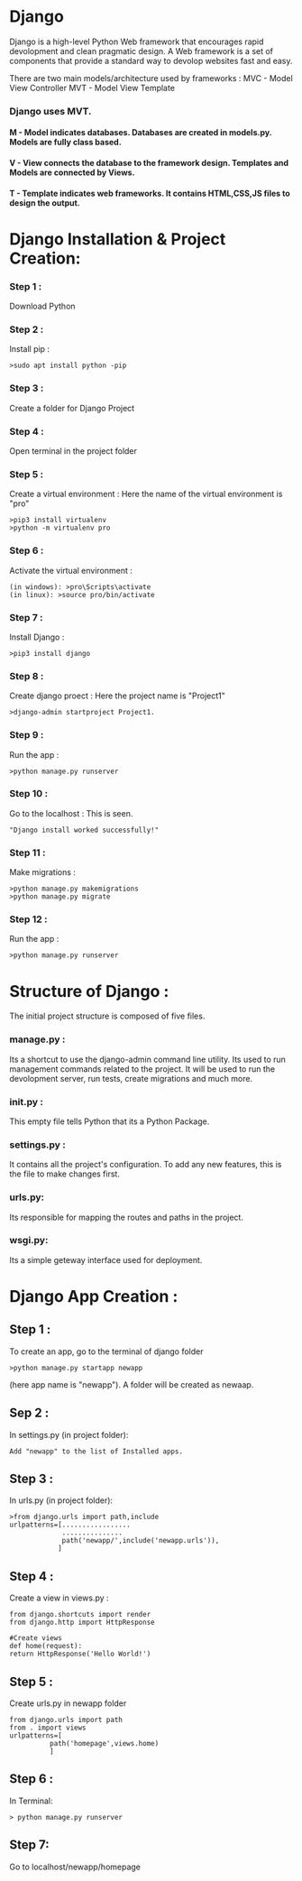 # Django

Django is a high-level Python Web framework that encourages rapid devolopment and clean pragmatic design. A Web framework is a set of components that provide a standard way to devolop websites fast and easy.

There are two main models/architecture used by frameworks :
MVC - Model View Controller
MVT - Model View Template

### Django uses MVT.
#### M - Model indicates databases. Databases are created in models.py. Models are fully class based.
#### V - View connects the database to the framework design. Templates and Models are connected by Views. 
#### T - Template indicates web frameworks. It contains HTML,CSS,JS files to design the output.


# Django Installation & Project Creation:

### Step 1 : 

Download Python

### Step 2 :

Install pip :

```
>sudo apt install python -pip
```

### Step 3 :

Create a folder for Django Project

### Step 4 :

Open terminal in the project folder

### Step 5 :

Create a virtual environment :
Here the name of the virtual environment is "pro"

```
>pip3 install virtualenv
>python -m virtualenv pro
```

### Step 6 :

Activate the virtual environment :

```
(in windows): >pro\Scripts\activate
(in linux): >source pro/bin/activate
```

### Step 7 :

Install Django :

```
>pip3 install django
```

### Step 8 :

Create django proect :
Here the project name is "Project1"

```
>django-admin startproject Project1.
```

### Step 9 :

Run the app :

```
>python manage.py runserver
```

### Step 10 :

Go to the localhost : 
This is seen.

```
"Django install worked successfully!"
```

### Step 11 :

Make migrations : 

```
>python manage.py makemigrations
>python manage.py migrate
```

### Step 12 :

Run the app :

```
>python manage.py runserver
```



# Structure of Django :

The initial project structure is composed of five files. 

### manage.py : 
Its a shortcut to use the django-admin command line utility. Its used to run management commands related to the project. It will be used to run the devolopment server, run tests, create migrations and much more.

### __init__.py : 
This empty file tells Python that its a Python Package.

### settings.py : 
It contains all the project's configuration. To add any new features, this is the file to make changes first.

### urls.py:
Its responsible for mapping the routes and paths in the project. 

### wsgi.py:
Its a simple geteway interface used for deployment.


# Django App Creation :

## Step 1 :
To create an app, go to the terminal of django folder 

```
>python manage.py startapp newapp
```
(here app name is "newapp"). A folder will be created as newaap.

## Sep 2 :
In settings.py (in project folder):

```
Add "newapp" to the list of Installed apps.
```

## Step 3 : 
In urls.py (in project folder):

```
>from django.urls import path,include
urlpatterns=[.................
             ...............
             path('newapp/',include('newapp.urls')),
            ]
```

## Step 4 :
Create a view in views.py :

```
from django.shortcuts import render
from django.http import HttpResponse

#Create views
def home(request):
return HttpResponse('Hello World!')
```

## Step 5 :
Create urls.py in newapp folder

```
from django.urls import path
from . import views
urlpatterns=[
          path('homepage',views.home)
          ]
```

## Step 6 :
In Terminal:

```
> python manage.py runserver
```

## Step 7:
Go to localhost/newapp/homepage
